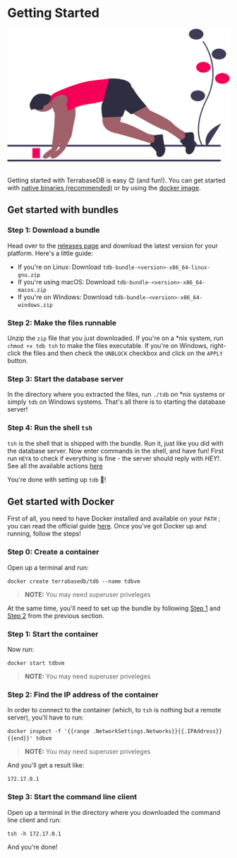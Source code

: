 # Getting Started

<html>
<img src="/img/runner_start.svg" style="height: 300px; width: 100%; ">
</html>
<br>
<br>

Getting started with TerrabaseDB is easy 😊 (and fun!). You can get started with [native binaries (recommended)](#get-started-with-bundles) or by using the [docker image](#get-started-with-docker).

## Get started with bundles

### Step 1: Download a bundle

Head over to the [releases page](https://github.com/terrabasedb/terrabase/releases) and download the latest version for your platform. Here's a little guide:

* If you're on Linux: Download `tdb-bundle-<version>-x86_64-linux-gnu.zip`
* If you're using macOS: Download `tdb-bundle-<version>-x86_64-macos.zip`
* If you're on Windows: Download `tdb-bundle-<version>-x86_64-windows.zip`

### Step 2: Make the files runnable

Unzip the `zip` file that you just downloaded. If you're on a *nix system, run `chmod +x tdb tsh` to make the files executable. If you're on Windows, right-click the files and then check the `UNBLOCK` checkbox and click on the `APPLY` button.

### Step 3: Start the database server

In the directory where you extracted the files, run `./tdb` on *nix systems or simply `tdb` on Windows systems. That's all there is to starting the database server!

### Step 4: Run the shell `tsh`

`tsh` is the shell that is shipped with the bundle. Run it, just like you did with the database server. Now enter commands in the shell, and have fun! First run `HEYA` to check if everything is fine - the server should reply with _HEY!_.
See all the available actions [here](/List-Of-Actions)

You're done with setting up `tdb` 🎉!

## Get started with Docker

First of all, you need to have Docker installed and available on your `PATH` ; you can read the official guide [here](https://docs.docker.com/get-docker/). Once you've got Docker up and running, follow the steps!

### Step 0: Create a container

Open up a terminal and run:

``` 
docker create terrabasedb/tdb --name tdbvm
```

> **NOTE:** You may need superuser priveleges

At the same time, you'll need to set up the bundle by following [Step 1](#step-1-download-a-bundle) and [Step 2](#step-2-make-the-files-runnable) from the previous section.

### Step 1: Start the container

Now run:

``` 
docker start tdbvm
```

> **NOTE:** You may need superuser priveleges

### Step 2: Find the IP address of the container

In order to connect to the container (which, to `tsh` is nothing but a remote server), you'll have to run:

``` shell
docker inspect -f '{{range .NetworkSettings.Networks}}{{.IPAddress}}{{end}}' tdbvm
```

> **NOTE:** You may need superuser priveleges

And you'll get a result like:

``` text
172.17.0.1
```

### Step 3: Start the command line client

Open up a terminal in the directory where you downloaded the command line client and run:

``` shell
tsh -h 172.17.0.1
```

And you're done!
